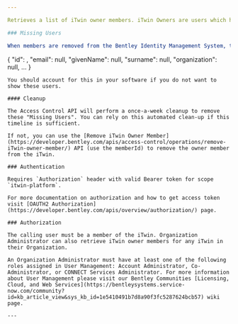 ```yaml
---

Retrieves a list of iTwin owner members. iTwin Owners are users which have full control over the iTwin. Each owner is granted all permissions on the iTwin, allowing them to perform any action on the iTwin they own.

### Missing Users

When members are removed from the Bentley Identity Management System, they are not automatically removed from the iTwin. Therefore, it is possible to have a situation where the user is no longer valid, yet they are still a member of the iTwin. When this happens, the user member will be returned from this API endpoint with the follow values:
```
{
    "id": <memberId>,
    "email": null,
    "givenName": null,
    "surname": null,
    "organization": null,
    ...
}
```
You should account for this in your software if you do not want to show these users.

#### Cleanup

The Access Control API will perform a once-a-week cleanup to remove these "Missing Users". You can rely on this automated clean-up if this timeline is sufficient.

If not, you can use the [Remove iTwin Owner Member](https://developer.bentley.com/apis/access-control/operations/remove-iTwin-owner-member/) API (use the memberId) to remove the owner member from the iTwin.

### Authentication

Requires `Authorization` header with valid Bearer token for scope `itwin-platform`.

For more documentation on authorization and how to get access token visit [OAUTH2 Authorization](https://developer.bentley.com/apis/overview/authorization/) page.

### Authorization

The calling user must be a member of the iTwin. Organization Administrator can also retrieve iTwin owner members for any iTwin in their Organization.

An Organization Administrator must have at least one of the following roles assigned in User Management: Account Administrator, Co-Administrator, or CONNECT Services Administrator. For more information about User Management please visit our Bentley Communities [Licensing, Cloud, and Web Services](https://bentleysystems.service-now.com/community?id=kb_article_view&sys_kb_id=1e5410491b7d8a90f3fc5287624bcb57) wiki page.

---
```

